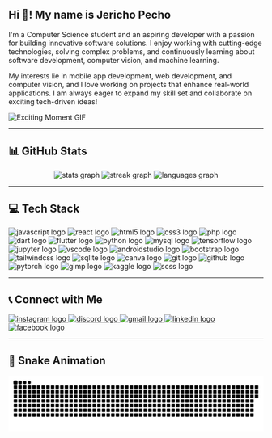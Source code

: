 ## Hi 👋! My name is Jericho Pecho
I'm a Computer Science student and an aspiring developer with a passion for building innovative software solutions. I enjoy working with cutting-edge technologies, solving complex problems, and continuously learning about software development, computer vision, and machine learning.

My interests lie in mobile app development, web development, and computer vision, and I love working on projects that enhance real-world applications. I am always eager to expand my skill set and collaborate on exciting tech-driven ideas!

![Exciting Moment GIF](https://media1.giphy.com/media/v1.Y2lkPTc5MGI3NjExbGQ1Mms3bngyOHBwZzR1NmwweTg0b2R4cjE3aTNnbGFieG5xa3Z1eiZlcD12MV9pbnRlcm5hbF9naWZfYnlfaWQmY3Q9Zw/6ib6KPmkeAjDTxMxij/giphy.gif)

---

## 📊 GitHub Stats
<div align="center">  
  <img src="https://github-readme-stats.vercel.app/api?username=jerichop29&hide_title=false&hide_rank=false&show_icons=true&include_all_commits=true&count_private=true&disable_animations=false&theme=dracula&locale=en&hide_border=false" height="150" alt="stats graph"  />  
  <img src="https://streak-stats.demolab.com?user=jerichop29&locale=en&mode=daily&theme=dracula&hide_border=false&border_radius=5" height="150" alt="streak graph"  />  
  <img src="https://github-readme-stats.vercel.app/api/top-langs?username=jerichop29&locale=en&hide_title=false&layout=compact&card_width=320&langs_count=5&theme=dracula&hide_border=false" height="150" alt="languages graph"  />  
</div>

---

## 💻 Tech Stack
<div align="left">  
  <img src="https://cdn.jsdelivr.net/gh/devicons/devicon/icons/javascript/javascript-original.svg" height="30" alt="javascript logo"  />   
  <img src="https://cdn.jsdelivr.net/gh/devicons/devicon/icons/react/react-original.svg" height="30" alt="react logo"  />   
  <img src="https://cdn.jsdelivr.net/gh/devicons/devicon/icons/html5/html5-original.svg" height="30" alt="html5 logo"  />   
  <img src="https://cdn.jsdelivr.net/gh/devicons/devicon/icons/css3/css3-original.svg" height="30" alt="css3 logo"  />   
  <img src="https://cdn.jsdelivr.net/gh/devicons/devicon/icons/php/php-original.svg" height="30" alt="php logo"  />   
  <img src="https://cdn.jsdelivr.net/gh/devicons/devicon/icons/dart/dart-original.svg" height="30" alt="dart logo"  />   
  <img src="https://cdn.jsdelivr.net/gh/devicons/devicon/icons/flutter/flutter-original.svg" height="30" alt="flutter logo"  />   
  <img src="https://cdn.jsdelivr.net/gh/devicons/devicon/icons/python/python-original.svg" height="30" alt="python logo"  />   
  <img src="https://cdn.jsdelivr.net/gh/devicons/devicon/icons/mysql/mysql-original.svg" height="30" alt="mysql logo"  />   
  <img src="https://cdn.jsdelivr.net/gh/devicons/devicon/icons/tensorflow/tensorflow-original.svg" height="30" alt="tensorflow logo"  />   
  <img src="https://cdn.jsdelivr.net/gh/devicons/devicon/icons/jupyter/jupyter-original.svg" height="30" alt="jupyter logo"  />   
  <img src="https://cdn.jsdelivr.net/gh/devicons/devicon/icons/vscode/vscode-original.svg" height="30" alt="vscode logo"  />   
  <img src="https://cdn.jsdelivr.net/gh/devicons/devicon/icons/androidstudio/androidstudio-original.svg" height="30" alt="androidstudio logo"  />   
  <img src="https://cdn.jsdelivr.net/gh/devicons/devicon/icons/bootstrap/bootstrap-original.svg" height="30" alt="bootstrap logo"  />   
  <img src="https://cdn.jsdelivr.net/gh/devicons/devicon/icons/tailwindcss/tailwindcss-original-wordmark.svg" height="30" alt="tailwindcss logo"  />   
  <img src="https://cdn.jsdelivr.net/gh/devicons/devicon/icons/sqlite/sqlite-original.svg" height="30" alt="sqlite logo"  />   
  <img src="https://cdn.jsdelivr.net/gh/devicons/devicon/icons/canva/canva-original.svg" height="30" alt="canva logo"  />   
  <img src="https://cdn.jsdelivr.net/gh/devicons/devicon/icons/git/git-original.svg" height="30" alt="git logo"  />   
  <img src="https://cdn.jsdelivr.net/gh/devicons/devicon/icons/github/github-original.svg" height="30" alt="github logo"  />   
  <img src="https://cdn.jsdelivr.net/gh/devicons/devicon/icons/pytorch/pytorch-original.svg" height="30" alt="pytorch logo"  />   
  <img src="https://cdn.jsdelivr.net/gh/devicons/devicon/icons/gimp/gimp-original.svg" height="30" alt="gimp logo"  />   
  <img src="https://cdn.jsdelivr.net/gh/devicons/devicon/icons/kaggle/kaggle-original.svg" height="30" alt="kaggle logo"  />   
  <img src="https://cdn.jsdelivr.net/gh/devicons/devicon/icons/sass/sass-original.svg" height="30" alt="scss logo" />
</div>

---

## 📞 Connect with Me
<div align="left">  
  <a href="https://www.instagram.com/jericho.p29/" target="_blank">  
    <img src="https://img.shields.io/static/v1?message=Instagram&logo=instagram&label=&color=E4405F&logoColor=white&labelColor=&style=for-the-badge" height="35" alt="instagram logo"  />  
  </a>  
  <a href="https://discord.com/users/jerichopecho123" target="_blank">  
    <img src="https://img.shields.io/static/v1?message=Discord&logo=discord&label=&color=7289DA&logoColor=white&labelColor=&style=for-the-badge" height="35" alt="discord logo"  />  
  </a>  
  <a href="mailto:jerichopecho84@gmail.com" target="_blank">  
    <img src="https://img.shields.io/static/v1?message=Gmail&logo=gmail&label=&color=D14836&logoColor=white&labelColor=&style=for-the-badge" height="35" alt="gmail logo"  />  
  </a>  
  <a href="https://www.linkedin.com/in/jericho-pecho-608412332/" target="_blank">  
    <img src="https://img.shields.io/static/v1?message=LinkedIn&logo=linkedin&label=&color=0077B5&logoColor=white&labelColor=&style=for-the-badge" height="35" alt="linkedin logo"  />  
  </a>  
  <a href="https://www.facebook.com/jericho.pecho.2024" target="_blank">  
    <img src="https://img.shields.io/static/v1?message=Facebook&logo=facebook&label=&color=1877F2&logoColor=white&labelColor=&style=for-the-badge" height="35" alt="facebook logo"  />  
  </a>  
</div>

---

## 🐍 Snake Animation
<img src="https://raw.githubusercontent.com/jerichop29/jerichop29/output/snake.svg" alt="Snake animation" />

